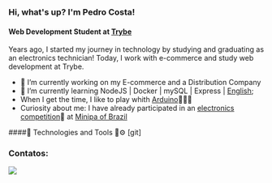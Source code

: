 ### Hi, what's up? I'm Pedro Costa! 

#### Web Development Student at [Trybe](https://github.com/betrybe)

Years ago, I started my journey in technology by studying and graduating as an electronics technician! Today, I work with e-commerce and study web development at Trybe. 


- 🔭 I’m currently working on my E-commerce and a Distribution Company 
- 🌱 I’m currently learning NodeJS | Docker | mySQL | Express | [English](https://www.credential.net/87a34819-ffb5-46c7-ac47-8306f23bdb26?username=pedrocostadossantos560071#gs.azip07);
- When I get the time, I like to play whith [Arduino](https://www.arduino.cc/)🤖🤖🤖
- Curiosity about me: I have already participated in an [electronics competition](https://www.instagram.com/p/Boe-CIPHYlm/?utm_source=ig_web_copy_link)🥇 at [Minipa of Brazil](https://www.minipa.com.br/sobre-minipa)

####🚀 Technologies and Tools 🧰⚙️
[git]<link rel="stylesheet" href="https://cdn.jsdelivr.net/gh/devicons/devicon@v2.15.1/devicon.min.css">
<link rel="stylesheet" href="https://cdn.jsdelivr.net/gh/devicons/devicon@v2.15.1/devicon.min.css">


####


### Contatos:

<div>
<a href="www.linkedin.com/in/pe-costa" target="_blank"><img src="https://img.shields.io/badge/-LinkedIn-%230077B5?style=for-the-badge&logo=linkedin&logoColor=white" target="_blank"></a>   
</div>
